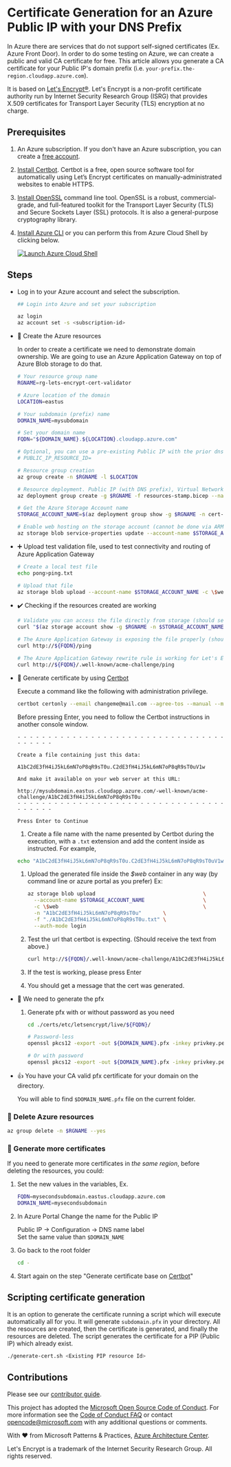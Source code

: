 # Certificate Generation for an Azure Public IP with your DNS Prefix

In Azure there are services that do not support self-signed certificates (Ex. Azure Front Door).  In order to do some testing on Azure, we can create a public and valid CA certificate for free. This article allows you generate a CA certificate for your Public IP's domain prefix (i.e. `your-prefix.the-region.cloudapp.azure.com`).

It is based on [Let's Encrypt®](https://letsencrypt.org). Let's Encrypt is a non-profit certificate authority run by Internet Security Research Group (ISRG) that provides X.509 certificates for Transport Layer Security (TLS) encryption at no charge.
## Prerequisites

1. An Azure subscription. If you don't have an Azure subscription, you can create a [free account](https://azure.microsoft.com/free).
1. [Install Certbot](https://certbot.eff.org). Certbot is a free, open source software tool for automatically using Let’s Encrypt certificates on manually-administrated websites to enable HTTPS.
1. [Install OpenSSL](https://www.openssl.org) command line tool. OpenSSL is a robust, commercial-grade, and full-featured toolkit for the Transport Layer Security (TLS) and Secure Sockets Layer (SSL) protocols. It is also a general-purpose cryptography library.
1. [Install Azure CLI](https://docs.microsoft.com/cli/azure/install-azure-cli?view=azure-cli-latest) or you can perform this from Azure Cloud Shell by clicking below.

   [![Launch Azure Cloud Shell](https://docs.microsoft.com/azure/includes/media/cloud-shell-try-it/launchcloudshell.png)](https://shell.azure.com)

## Steps

- Log in to your Azure account and select the subscription.

   ```bash
   ## Login into Azure and set your subscription

   az login
   az account set -s <subscription-id>
   ```

- :rocket: Create the Azure resources  

   In order to create a certificate we need to demonstrate domain ownership. We are going to use an Azure Application Gateway on top of Azure Blob storage to do that.

   ```bash
   # Your resource group name
   RGNAME=rg-lets-encrypt-cert-validator
   
   # Azure location of the domain
   LOCATION=eastus
   
   # Your subdomain (prefix) name
   DOMAIN_NAME=mysubdomain
   
   # Set your domain name
   FQDN="${DOMAIN_NAME}.${LOCATION}.cloudapp.azure.com"
   
   # Optional, you can use a pre-existing Public IP with the prior dns name set.
   # PUBLIC_IP_RESOURCE_ID=
   
   # Resource group creation
   az group create -n $RGNAME -l $LOCATION
   
   # Resource deployment. Public IP (with DNS prefix), Virtual Network, Storage Account and Application Gateway
   az deployment group create -g $RGNAME -f resources-stamp.bicep --name cert-0001 -p location=${LOCATION} subdomainName=${DOMAIN_NAME} #ipResourceId=${PUBLIC_IP_RESOURCE_ID}
   
   # Get the Azure Storage Account name
   STORAGE_ACCOUNT_NAME=$(az deployment group show -g $RGNAME -n cert-0001 --query properties.outputs.storageAccountName.value -o tsv)
   
   # Enable web hosting on the storage account (cannot be done via ARM)
   az storage blob service-properties update --account-name $STORAGE_ACCOUNT_NAME --static-website true --auth-mode login
   ```

- :heavy_plus_sign: Upload test validation file, used to test connectivity and routing of Azure Application Gateway

   ```bash
   # Create a local test file
   echo pong>ping.txt
   
   # Upload that file
   az storage blob upload --account-name $STORAGE_ACCOUNT_NAME -c \$web -n ping -f ./ping.txt --auth-mode login
   ```

- :heavy_check_mark: Checking if the resources created are working

   ```bash
   # Validate you can access the file directly from storage (should see "pong")
   curl "$(az storage account show -g $RGNAME -n $STORAGE_ACCOUNT_NAME --query primaryEndpoints.web -o tsv)/ping"
   
   # The Azure Application Gateway is exposing the file properly (should see "pong")
   curl http://${FQDN}/ping
   
   # The Azure Application Gateway rewrite rule is working for Let's Encrypt (should see "pong")
   curl http://${FQDN}/.well-known/acme-challenge/ping
   ```

- :key: Generate certificate by using [Certbot](https://certbot.eff.org/)

   Execute a command like the following with administration privilege.

   ```bash
   certbot certonly --email changeme@mail.com --agree-tos --manual --manual-auth-hook "./authenticator.sh ${STORAGE_ACCOUNT_NAME}" -d $FQDN --config-dir ./certs/etc/letsencrypt --work-dir ./certs/var/lib/letsencrypt --logs-dir ./certs/var/log/letsencrypt
   ```

   Before pressing Enter, you need to follow the Certbot instructions in another console window.

   ```output
   - - - - - - - - - - - - - - - - - - - - - - - - - - - - - - - - - - - - - - - - 

   Create a file containing just this data:

   A1bC2dE3fH4iJ5kL6mN7oP8qR9sT0u.C2dE3fH4iJ5kL6mN7oP8qR9sT0uV1w

   And make it available on your web server at this URL:

   http://mysubdomain.eastus.cloudapp.azure.com/-well-known/acme-challenge/A1bC2dE3fH4iJ5kL6mN7oP8qR9sT0u
   - - - - - - - - - - - - - - - - - - - - - - - - - - - - - - - - - - - - - - - - 

   Press Enter to Continue
   ```

   1. Create a file name with the name presented by Certbot during the execution, with a `.txt` extension and add the content inside as instructed. For example,

   ```bash
   echo "A1bC2dE3fH4iJ5kL6mN7oP8qR9sT0u.C2dE3fH4iJ5kL6mN7oP8qR9sT0uV1w">A1bC2dE3fH4iJ5kL6mN7oP8qR9sT0u.txt
   ```

   1. Upload the generated file inside the _$web_ container in any way (by command line or azure portal as you prefer) Ex:

      ```bash
      az storage blob upload                                   \
        --account-name $STORAGE_ACCOUNT_NAME                   \
        -c \$web                                               \
        -n "A1bC2dE3fH4iJ5kL6mN7oP8qR9sT0u"       \
        -f "./A1bC2dE3fH4iJ5kL6mN7oP8qR9sT0u.txt" \
        --auth-mode login
      ```

   1. Test the url that certbot is expecting. (Should receive the text from above.)

      ```bash
      curl http://${FQDN}/.well-known/acme-challenge/A1bC2dE3fH4iJ5kL6mN7oP8qR9sT0u
      ```

   1. If the test is working, please press Enter

   1. You should get a message that the cert was generated.

- :page_with_curl: We need to generate the pfx

   1. Generate pfx with or without password as you need

      ```bash
      cd ./certs/etc/letsencrypt/live/${FQDN}/

      # Password-less
      openssl pkcs12 -export -out ${DOMAIN_NAME}.pfx -inkey privkey.pem -in cert.pem -certfile chain.pem -passout pass:
      
      # Or with password
      openssl pkcs12 -export -out ${DOMAIN_NAME}.pfx -inkey privkey.pem -in cert.pem -certfile chain.pem
      ```

- :thumbsup: You have your CA valid pfx certificate for your domain on the directory.

   You will able to find `$DOMAIN_NAME.pfx` file on the current folder.

### :broom: Delete Azure resources

```bash
az group delete -n $RGNAME --yes
```

### :book: Generate more certificates

If you need to generate more certificates in *the same region*, before deleting the resources, you could:

1. Set the new values in the variables, Ex.

   ```bash
   FQDN=mysecondsubdomain.eastus.cloudapp.azure.com
   DOMAIN_NAME=mysecondsubdomain
   ```

1. In Azure Portal Change the name for the Public IP

   Public IP -> Configuration -> DNS name label  
   Set the same value than `$DOMAIN_NAME`

1. Go back to the root folder

   ```bash
   cd -
   ```

1. Start again on the step "Generate certificate base on [Certbot](https://certbot.eff.org/)"

## Scripting certificate generation

It is an option to generate the certificate running a script which will execute automatically all for you. It will generate `subdomain.pfx` in your directory. All the resources are created, then the certificate is generated, and finally the resources are deleted. The script generates the certificate for a PIP (Public IP) which already exist.

```bash
./generate-cert.sh <Existing PIP resource Id>
```
## Contributions

Please see our [contributor guide](./CONTRIBUTING.md).

This project has adopted the [Microsoft Open Source Code of Conduct](https://opensource.microsoft.com/codeofconduct/). For more information see the [Code of Conduct FAQ](https://opensource.microsoft.com/codeofconduct/faq/) or contact <opencode@microsoft.com> with any additional questions or comments.

With :heart: from Microsoft Patterns & Practices, [Azure Architecture Center](https://aka.ms/architecture).  
  
  
Let's Encrypt is a trademark of the Internet Security Research Group. All rights reserved.
